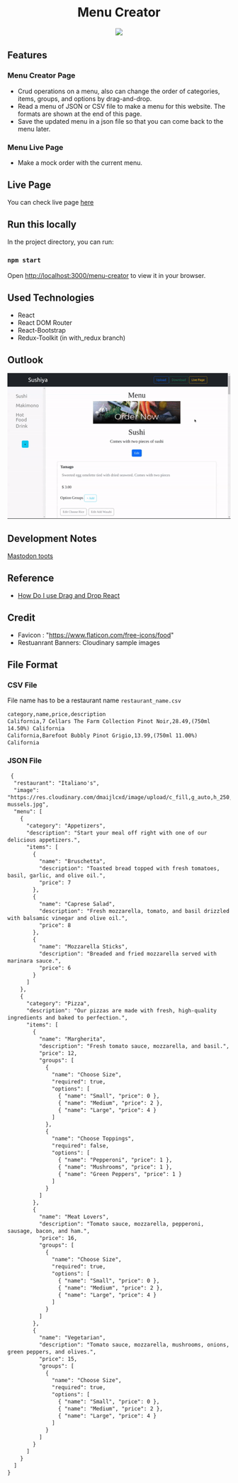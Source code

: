 <h1 align="center">Menu Creator</h1>
<p align="center" width="80%">
<img src='https://res.cloudinary.com/dmaijlcxd/image/upload/v1682378382/menu-creator_fjldlt.png'>
  
## Features 
### Menu Creator Page
  - Crud operations on a menu, also can change the order of categories, items, groups, and options by drag-and-drop.
  - Read a menu of JSON or CSV file to make a menu for this website. The formats are shown at the end of this page. 
  - Save the updated menu in a json file so that you can come back to the menu later. 
### Menu Live Page 
  - Make a mock order with the current menu.

## Live Page
You can check live page [here](https://satoshi-sh.github.io/menu-creator/)

## Run this locally
In the project directory, you can run:
### `npm start`
Open [http://localhost:3000/menu-creator](http://localhost:3000/menu-creator) to view it in your browser.

## Used Technologies
- React
- React DOM Router
- React-Bootstrap
- Redux-Toolkit (in with_redux branch)

## Outlook
<p align='center'>
<img src ='https://github.com/Satoshi-Sh/git_resource/blob/main/menu-creator.gif'/>
</p>

## Development Notes
[Mastodon toots](https://mastodon.xyz/@sato1108ss/110177725642854961)

## Reference
- [How Do I use Drag and Drop React](https://rootstack.com/en/blog/how-do-i-use-drag-and-drop-react) 
## Credit 
- Favicon : "https://www.flaticon.com/free-icons/food"
- Restuanrant Banners: Cloudinary sample images

  
## File Format
### CSV File 
File name has to be a restaurant name
```restaurant_name.csv```
```
category,name,price,description
California,7 Cellars The Farm Collection Pinot Noir,28.49,(750ml 14.50%) California
California,Barefoot Bubbly Pinot Grigio,13.99,(750ml 11.00%) California  
```
  
### JSON File
  
```
 {
  "restaurant": "Italiano's",
  "image": "https://res.cloudinary.com/dmaijlcxd/image/upload/c_fill,g_auto,h_250,w_970/b_rgb:000000,e_gradient_fade,y_-0.50/c_scale,co_rgb:ffffff,fl_relative,l_text:montserrat_25_style_light_align_center:Order%20Now,w_0.5,y_0.18/v1670714078/samples/food/pot-mussels.jpg",
  "menu": [
    {
      "category": "Appetizers",
      "description": "Start your meal off right with one of our delicious appetizers.",
      "items": [
        {
          "name": "Bruschetta",
          "description": "Toasted bread topped with fresh tomatoes, basil, garlic, and olive oil.",
          "price": 7
        },
        {
          "name": "Caprese Salad",
          "description": "Fresh mozzarella, tomato, and basil drizzled with balsamic vinegar and olive oil.",
          "price": 8
        },
        {
          "name": "Mozzarella Sticks",
          "description": "Breaded and fried mozzarella served with marinara sauce.",
          "price": 6
        }
      ]
    },
    {
      "category": "Pizza",
      "description": "Our pizzas are made with fresh, high-quality ingredients and baked to perfection.",
      "items": [
        {
          "name": "Margherita",
          "description": "Fresh tomato sauce, mozzarella, and basil.",
          "price": 12,
          "groups": [
            {
              "name": "Choose Size",
              "required": true,
              "options": [
                { "name": "Small", "price": 0 },
                { "name": "Medium", "price": 2 },
                { "name": "Large", "price": 4 }
              ]
            },
            {
              "name": "Choose Toppings",
              "required": false,
              "options": [
                { "name": "Pepperoni", "price": 1 },
                { "name": "Mushrooms", "price": 1 },
                { "name": "Green Peppers", "price": 1 }
              ]
            }
          ]
        },
        {
          "name": "Meat Lovers",
          "description": "Tomato sauce, mozzarella, pepperoni, sausage, bacon, and ham.",
          "price": 16,
          "groups": [
            {
              "name": "Choose Size",
              "required": true,
              "options": [
                { "name": "Small", "price": 0 },
                { "name": "Medium", "price": 2 },
                { "name": "Large", "price": 4 }
              ]
            }
          ]
        },
        {
          "name": "Vegetarian",
          "description": "Tomato sauce, mozzarella, mushrooms, onions, green peppers, and olives.",
          "price": 15,
          "groups": [
            {
              "name": "Choose Size",
              "required": true,
              "options": [
                { "name": "Small", "price": 0 },
                { "name": "Medium", "price": 2 },
                { "name": "Large", "price": 4 }
              ]
            }
          ]
        }
      ]
    }
  ]
}

```
